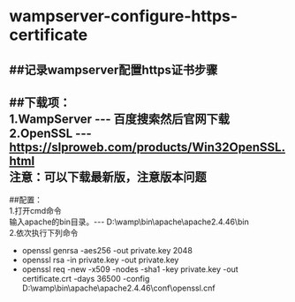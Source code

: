 # wampserver-configure-https-certificate
##记录wampserver配置https证书步骤
-------------------------------------------------------------------------------
##下载项：  
1.WampServer --- 百度搜索然后官网下载  
2.OpenSSL --- https://slproweb.com/products/Win32OpenSSL.html  
注意：可以下载最新版，注意版本问题  
-------------------------------------------------------------------------------
##配置：  
1.打开cmd命令  
  输入apache的bin目录。--- D:\wamp\bin\apache\apache2.4.46\bin  
2.依次执行下列命令  
  - openssl genrsa -aes256 -out private.key 2048  
  - openssl rsa -in private.key -out private.key  
  - openssl req -new -x509 -nodes -sha1 -key private.key -out certificate.crt -days 36500 -config D:\wamp\bin\apache\apache2.4.46\conf\openssl.cnf  
 
